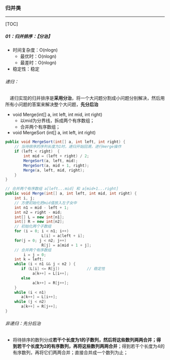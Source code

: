 ### 归并类

------

[TOC]

##### 01：归并排序：【分治】

- 时间复杂度：O(nlogn)
  - 最优时：O(nlogn)
  - 最差时：O(nlogn)
- 稳定性：稳定

###### 递归：

　递归实现的归并排序是**采用分治**，将一个大问题分割成小问题分别解决，然后用所有小问题的答案来解决整个大问题，**先分后治**　

- void Merge(int[] a, int left, int mid, int right) 
  - 以mid为分界线，拆成两个有序数组；
  - 合并两个有序数组；
- void MergeSort  (int[] a, int left, int right)

```java
public void MergeSort(int[] a, int left, int right) {
  	// 当待排序的序列长度为1时，递归开始回溯，进行merge操作
    if (left < right)  {
        int mid = (left + right) / 2;
        MergeSort(a, left, mid);		
        MergeSort(a, mid + 1, right);
        Merge(a, left, mid, right);
    }
}

// 合并两个有序数组 a[left...mid] 和 a[mid+1...right]
public void Merge(int[] a, int left, int mid, int right) {
    int i, j;
  	// 方便初始化把mid值放入左子女中
    int n1 = mid - left + 1;
    int n2 = right - mid;
    int[] L = new int[n1];
  	int[] R = new int[n2];
    // 初始化两个子数组
    for (i = 0; i < n1; i++)
				L[i] = a[left + i];
    for(j = 0; j < n2; j++)
				R[j] = a[mid + 1 + j];
  	// 合并两个有序数组
		i = j = 0;		
    int k = left;
    while (i < n1 && j < n2 ) {
       if (L[i] <= R[j])     		// 稳定性
      		a[k++] = L[i++];
       else
      		a[k++] = R[j++];
    }
    while (i < n1)
       a[k++] = L[i++];
    while (j < n2)
       a[k++] = R[j++];
}
```

###### 非递归：先分后治

- 将待排序的数列分成**若干个长度为1的子数列，然后将这些数列两两合并；得到若干个长度为2的有序数列，再将这些数列两两合并**；得到若干个长度为4的有序数列，再将它们两两合并；直接合并成一个数列为止；





